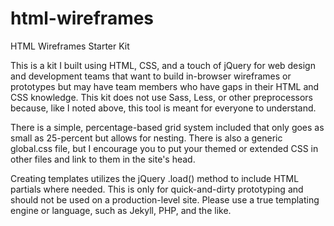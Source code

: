# html-wireframes
HTML Wireframes Starter Kit

This is a kit I built using HTML, CSS, and a touch of jQuery for web design and development teams that want to build in-browser wireframes or prototypes but may have team members who have gaps in their HTML and CSS knowledge. This kit does not use Sass, Less, or other preprocessors because, like I noted above, this tool is meant for everyone to understand.

There is a simple, percentage-based grid system included that only goes as small as 25-percent but allows for nesting. There is also a generic global.css file, but I encourage you to put your themed or extended CSS in other files and link to them in the site's head.

Creating templates utilizes the jQuery .load() method to include HTML partials where needed. This is only for quick-and-dirty prototyping and should not be used on a production-level site. Please use a true templating engine or language, such as Jekyll, PHP, and the like.
